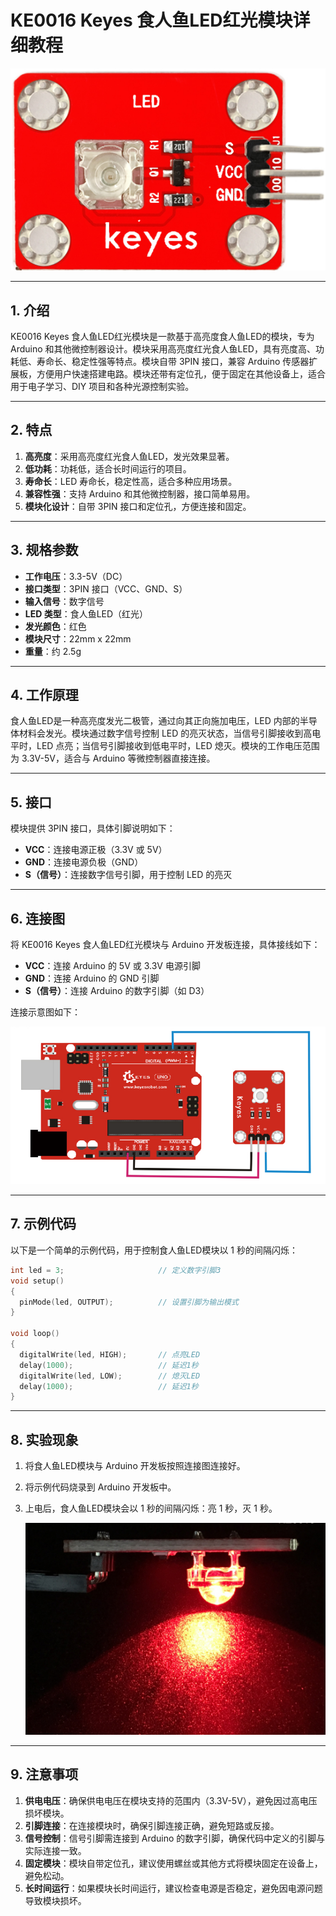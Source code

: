 # KE0016 Keyes 食人鱼LED红光模块详细教程

![image-20250312153407351](media/image-20250312153407351.png)

---

## **1. 介绍**

KE0016 Keyes 食人鱼LED红光模块是一款基于高亮度食人鱼LED的模块，专为 Arduino 和其他微控制器设计。模块采用高亮度红光食人鱼LED，具有亮度高、功耗低、寿命长、稳定性强等特点。模块自带 3PIN 接口，兼容 Arduino 传感器扩展板，方便用户快速搭建电路。模块还带有定位孔，便于固定在其他设备上，适合用于电子学习、DIY 项目和各种光源控制实验。

---

## **2. 特点**

1. **高亮度**：采用高亮度红光食人鱼LED，发光效果显著。  
2. **低功耗**：功耗低，适合长时间运行的项目。  
3. **寿命长**：LED 寿命长，稳定性高，适合多种应用场景。  
4. **兼容性强**：支持 Arduino 和其他微控制器，接口简单易用。  
5. **模块化设计**：自带 3PIN 接口和定位孔，方便连接和固定。  

---

## **3. 规格参数**

- **工作电压**：3.3-5V（DC）  
- **接口类型**：3PIN 接口（VCC、GND、S）  
- **输入信号**：数字信号  
- **LED 类型**：食人鱼LED（红光）  
- **发光颜色**：红色  
- **模块尺寸**：22mm x 22mm  
- **重量**：约 2.5g  

---

## **4. 工作原理**

食人鱼LED是一种高亮度发光二极管，通过向其正向施加电压，LED 内部的半导体材料会发光。模块通过数字信号控制 LED 的亮灭状态，当信号引脚接收到高电平时，LED 点亮；当信号引脚接收到低电平时，LED 熄灭。模块的工作电压范围为 3.3V-5V，适合与 Arduino 等微控制器直接连接。

---

## **5. 接口**

模块提供 3PIN 接口，具体引脚说明如下：  
- **VCC**：连接电源正极（3.3V 或 5V）  
- **GND**：连接电源负极（GND）  
- **S（信号）**：连接数字信号引脚，用于控制 LED 的亮灭  

---

## **6. 连接图**

将 KE0016 Keyes 食人鱼LED红光模块与 Arduino 开发板连接，具体接线如下：  
- **VCC**：连接 Arduino 的 5V 或 3.3V 电源引脚  
- **GND**：连接 Arduino 的 GND 引脚  
- **S（信号）**：连接 Arduino 的数字引脚（如 D3）  

连接示意图如下：  

![image-20250319095623175](media/image-20250319095623175.png)

---

## **7. 示例代码**

以下是一个简单的示例代码，用于控制食人鱼LED模块以 1 秒的间隔闪烁：

```cpp
int led = 3;                     // 定义数字引脚3
void setup()
{
  pinMode(led, OUTPUT);          // 设置引脚为输出模式
}

void loop()
{
  digitalWrite(led, HIGH);       // 点亮LED
  delay(1000);                   // 延迟1秒
  digitalWrite(led, LOW);        // 熄灭LED
  delay(1000);                   // 延迟1秒
}
```

---

## **8. 实验现象**

1. 将食人鱼LED模块与 Arduino 开发板按照连接图连接好。  

2. 将示例代码烧录到 Arduino 开发板中。  

3. 上电后，食人鱼LED模块会以 1 秒的间隔闪烁：亮 1 秒，灭 1 秒。  

	![image-20250319095553077](media/image-20250319095553077.png)

---

## **9. 注意事项**

1. **供电电压**：确保供电电压在模块支持的范围内（3.3V-5V），避免因过高电压损坏模块。  
2. **引脚连接**：在连接模块时，确保引脚连接正确，避免短路或反接。  
3. **信号控制**：信号引脚需连接到 Arduino 的数字引脚，确保代码中定义的引脚与实际连接一致。  
4. **固定模块**：模块自带定位孔，建议使用螺丝或其他方式将模块固定在设备上，避免松动。  
5. **长时间运行**：如果模块长时间运行，建议检查电源是否稳定，避免因电源问题导致模块损坏。  

